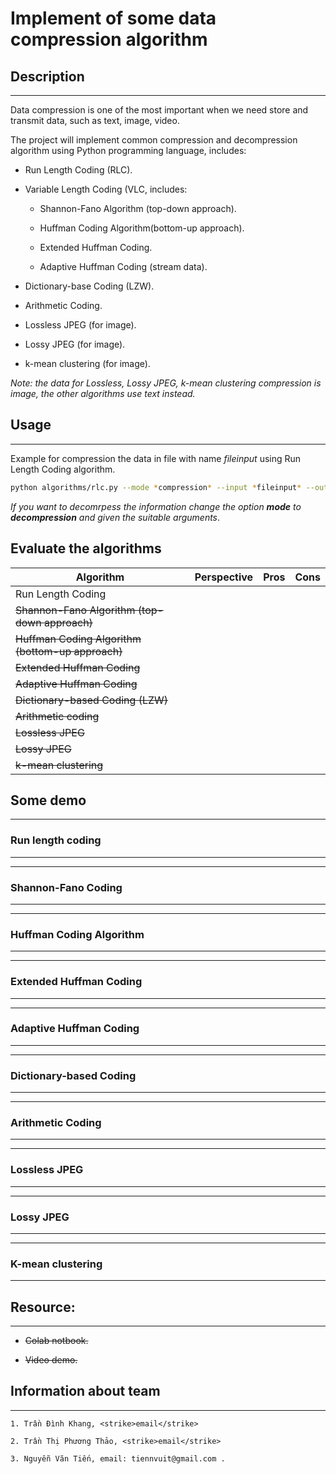 # Implement of some data compression algorithm

## Description
----

Data compression is one of the most important when we need store and transmit data, such as text, image, video.

The project will implement common compression and decompression algorithm using Python programming language, includes:

- Run Length Coding (RLC).

- Variable Length Coding (VLC, includes:

	+ Shannon-Fano Algorithm (top-down approach).

	+ Huffman Coding Algorithm(bottom-up approach).

	+ Extended Huffman Coding.

	+ Adaptive Huffman Coding (stream data).

- Dictionary-base Coding (LZW).

- Arithmetic Coding.

- Lossless JPEG (for image).

- Lossy JPEG (for image).

- k-mean clustering (for image).


*Note: the data for Lossless, Lossy JPEG, k-mean clustering compression is image, the other algorithms use text instead.*

## Usage
----

Example for compression the data in file with name *fileinput* using Run Length Coding algorithm.

```bash
python algorithms/rlc.py --mode *compression* --input *fileinput* --output *fileoutput*
```

*If you want to decomrpess the information change the option **mode** to **decompression** and given the suitable arguments*.

## Evaluate the algorithms

| Algorithm                                     	| Perspective 	| Pros 	| Cons 	|
|-----------------------------------------------	|-------------	|------	|------	|
| Run Length Coding                             	|             	|      	|      	|
| <strike>Shannon-Fano Algorithm (top-down approach)</strike>    	|             	|      	|      	|
| <strike>Huffman Coding Algorithm (bottom-up approach)</strike> 	|             	|      	|      	|
| <strike>Extended Huffman Coding</strike>                       	|             	|      	|      	|
| <strike>Adaptive Huffman Coding</strike>                       	|             	|      	|      	|
| <strike>Dictionary-based Coding (LZW)</strike>                 	|             	|      	|      	|
| <strike>Arithmetic coding</strike>                             	|             	|      	|      	|
| <strike>Lossless JPEG</strike>                                 	|             	|      	|      	|
| <strike>Lossy JPEG</strike>                                    	|             	|      	|      	|
| <strike>k-mean clustering</strike>                             	|             	|      	|      	|


## Some demo
----

### Run length coding
----

----
### Shannon-Fano Coding
----

----
### Huffman Coding Algorithm
----

----
### Extended Huffman Coding
----

----
### Adaptive Huffman Coding
----

----
### Dictionary-based Coding
----

---
### Arithmetic Coding
----

----
### Lossless JPEG
----

----
### Lossy JPEG
----

----
### K-mean clustering
----



## Resource:
----

- <strike>Colab notbook.</strike>

- <strike>Video demo.</strike>

## Information about team
----
	1. Trần Đình Khang, <strike>email</strike>

	2. Trần Thị Phương Thảo, <strike>email</strike>

	3. Nguyễn Văn Tiến, email: tiennvuit@gmail.com .
